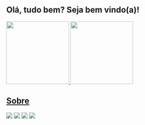 ## Olá, tudo bem? Seja bem vindo(a)!

<div>
  <a href="https://github.com/jothank">
  <img height="165em" src="https://github-readme-stats.vercel.app/api?username=jothank&show_icons=true&theme=dark&include_all_commits=true&count_private=true"/>
  <img height="165em" src="https://github-readme-stats.vercel.app/api/top-langs/?username=jothank&layout=compact&langs_count=16&theme=dark"/>
</div>

## Sobre

<div> 
  <a href="https://github.com/jothank" target="_blank"><img src="https://img.shields.io/badge/-Github-000?style=flat-square&logo=Github&logoColor=white" target="_blank"></a>
  <a href="https://instagram.com/jothank" target="_blank"><img src="https://img.shields.io/badge/-Instagram-hotpink?style=flat-square&logo=instagram&logoColor=white" target="_blank"></a>
  <a href="https://www.linkedin.com/in/jothank/" target="_blank"><img src="https://img.shields.io/badge/-LinkedIn-blue?style=flat-square&logo=linkedin&logoColor=white" target="_blank"></a> 
  <a href = "mailto:jothank@hotmail.com"><img src="https://img.shields.io/badge/-Contato-gray?style=flat-square&logo=Gmail&logoColor=white" target="_blank"></a>
</div>

